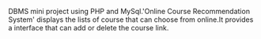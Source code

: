 DBMS mini project using PHP and MySql.'Online Course Recommendation System' displays the lists of course that can choose from online.It provides a interface that can add or delete the course link.

